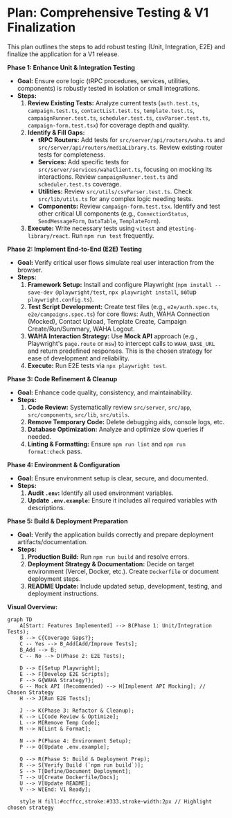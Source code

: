 # Plan: Comprehensive Testing & V1 Finalization

This plan outlines the steps to add robust testing (Unit, Integration, E2E) and finalize the application for a V1 release.

**Phase 1: Enhance Unit & Integration Testing**

*   **Goal:** Ensure core logic (tRPC procedures, services, utilities, components) is robustly tested in isolation or small integrations.
*   **Steps:**
    1.  **Review Existing Tests:** Analyze current tests (`auth.test.ts`, `campaign.test.ts`, `contactList.test.ts`, `template.test.ts`, `campaignRunner.test.ts`, `scheduler.test.ts`, `csvParser.test.ts`, `campaign-form.test.tsx`) for coverage depth and quality.
    2.  **Identify & Fill Gaps:**
        *   **tRPC Routers:** Add tests for `src/server/api/routers/waha.ts` and `src/server/api/routers/mediaLibrary.ts`. Review existing router tests for completeness.
        *   **Services:** Add specific tests for `src/server/services/wahaClient.ts`, focusing on mocking its interactions. Review `campaignRunner.test.ts` and `scheduler.test.ts` coverage.
        *   **Utilities:** Review `src/utils/csvParser.test.ts`. Check `src/lib/utils.ts` for any complex logic needing tests.
        *   **Components:** Review `campaign-form.test.tsx`. Identify and test other critical UI components (e.g., `ConnectionStatus`, `SendMessageForm`, `DataTable`, `TemplateForm`).
    3.  **Execute:** Write necessary tests using `vitest` and `@testing-library/react`. Run `npm run test` frequently.

**Phase 2: Implement End-to-End (E2E) Testing**

*   **Goal:** Verify critical user flows simulate real user interaction from the browser.
*   **Steps:**
    1.  **Framework Setup:** Install and configure Playwright (`npm install --save-dev @playwright/test`, `npx playwright install`, setup `playwright.config.ts`).
    2.  **Test Script Development:** Create test files (e.g., `e2e/auth.spec.ts`, `e2e/campaigns.spec.ts`) for core flows: Auth, WAHA Connection (Mocked), Contact Upload, Template Create, Campaign Create/Run/Summary, WAHA Logout.
    3.  **WAHA Interaction Strategy:** Use **Mock API** approach (e.g., Playwright's `page.route` or `msw`) to intercept calls to `WAHA_BASE_URL` and return predefined responses. This is the chosen strategy for ease of development and reliability.
    4.  **Execute:** Run E2E tests via `npx playwright test`.

**Phase 3: Code Refinement & Cleanup**

*   **Goal:** Enhance code quality, consistency, and maintainability.
*   **Steps:**
    1.  **Code Review:** Systematically review `src/server`, `src/app`, `src/components`, `src/lib`, `src/utils`.
    2.  **Remove Temporary Code:** Delete debugging aids, console logs, etc.
    3.  **Database Optimization:** Analyze and optimize slow queries if needed.
    4.  **Linting & Formatting:** Ensure `npm run lint` and `npm run format:check` pass.

**Phase 4: Environment & Configuration**

*   **Goal:** Ensure environment setup is clear, secure, and documented.
*   **Steps:**
    1.  **Audit `.env`:** Identify all used environment variables.
    2.  **Update `.env.example`:** Ensure it includes all required variables with descriptions.

**Phase 5: Build & Deployment Preparation**

*   **Goal:** Verify the application builds correctly and prepare deployment artifacts/documentation.
*   **Steps:**
    1.  **Production Build:** Run `npm run build` and resolve errors.
    2.  **Deployment Strategy & Documentation:** Decide on target environment (Vercel, Docker, etc.). Create `Dockerfile` or document deployment steps.
    3.  **README Update:** Include updated setup, development, testing, and deployment instructions.

**Visual Overview:**

```mermaid
graph TD
    A[Start: Features Implemented] --> B(Phase 1: Unit/Integration Tests);
    B --> C{Coverage Gaps?};
    C -- Yes --> B_Add[Add/Improve Tests];
    B_Add --> B;
    C -- No --> D(Phase 2: E2E Tests);

    D --> E[Setup Playwright];
    E --> F[Develop E2E Scripts];
    F --> G{WAHA Strategy?};
    G -- Mock API (Recommended) --> H[Implement API Mocking]; // Chosen Strategy
    H --> J[Run E2E Tests];

    J --> K(Phase 3: Refactor & Cleanup);
    K --> L[Code Review & Optimize];
    L --> M[Remove Temp Code];
    M --> N[Lint & Format];

    N --> P(Phase 4: Environment Setup);
    P --> Q[Update .env.example];

    Q --> R(Phase 5: Build & Deployment Prep);
    R --> S[Verify Build (`npm run build`)];
    S --> T[Define/Document Deployment];
    T --> U[Create Dockerfile/Docs];
    U --> V[Update README];
    V --> W[End: V1 Ready];

    style H fill:#ccffcc,stroke:#333,stroke-width:2px // Highlight chosen strategy